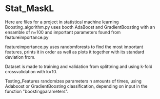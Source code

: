 # Stat_MaskL
Here are files for a project in statistical machine learning
Boosting_algorithm.py uses booth AdaBoost and GradientBoosting with an ensamble of n=100 and important parameters found from
featureimportance.py

featureimportance.py uses randomforests to find the most important features, prints it in order as well as plots it 
together with its standard deviation from. 

Dataset is made to training and validation from splittning and using k-fold crossvalidation with k=10. 


Testing_Features randomizes parameters n amounts of times, using Adaboost or GradientBoosting classification, depending on 
input in the function "boostingparameters".
